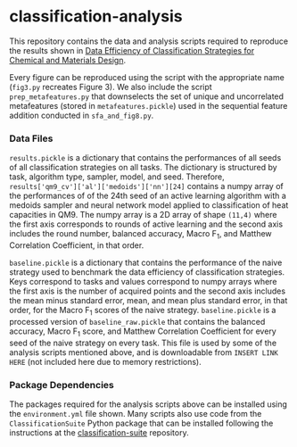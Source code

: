 # classification-analysis

This repository contains the data and analysis scripts required to reproduce the results shown in [Data Efficiency of Classification Strategies for Chemical and Materials Design](https://doi.org/10.26434/chemrxiv-2024-1sspf).

Every figure can be reproduced using the script with the appropriate name (`fig3.py` recreates Figure 3). We also include the script `prep_metafeatures.py` that downselects the set of unique and uncorrelated metafeatures (stored in `metafeatures.pickle`) used in the sequential feature addition conducted in `sfa_and_fig8.py`.

### Data Files

`results.pickle` is a dictionary that contains the performances of all seeds of all classification strategies on all tasks. The dictionary is structured by task, algorithm type, sampler, model, and seed. Therefore, `results['qm9_cv']['al']['medoids']['nn'][24]` contains a numpy array of the performances of of the 24th seed of an active learning algorithm with a medoids sampler and neural network model applied to classification of heat capacities in QM9. The numpy array is a 2D array of shape `(11,4)` where the first axis corresponds to rounds of active learning and the second axis includes the round number, balanced accuracy, Macro F<sub>1</sub>, and Matthew Correlation Coefficient, in that order. 

`baseline.pickle` is a dictionary that contains the performance of the naive strategy used to benchmark the data efficiency of classification strategies. Keys correspond to tasks and values correspond to numpy arrays where the first axis is the number of acquired points and the second axis includes the mean minus standard error, mean, and mean plus standard error, in that order, for the Macro F<sub>1</sub> scores of the naive strategy. `baseline.pickle` is a processed version of `baseline_raw.pickle` that contains the balanced accuracy, Macro F<sub>1</sub> score, and Matthew Correlation Coefficient for every seed of the naive strategy on every task. This file is used by some of the analysis scripts mentioned above, and is downloadable from `INSERT LINK HERE` (not included here due to memory restrictions). 

### Package Dependencies

The packages required for the analysis scripts above can be installed using the `environment.yml` file shown. Many scripts also use code from the `ClassificationSuite` Python package that can be installed following the instructions at the [classification-suite](https://github.com/webbtheosim/classification-suite) repository.
